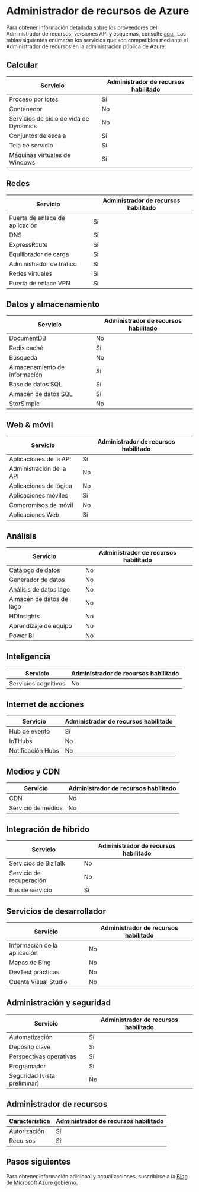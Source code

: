 <properties
    pageTitle="Documentación de gobierno Azure | Microsoft Azure"
    description="Esto proporciona una comparación de características e instrucciones sobre cómo desarrollar aplicaciones para la administración pública de Azure."
    services="Azure-Government"
    cloud="gov" 
    documentationCenter=""
    authors="brendalee"
    manager="zakramer"
    editor=""/>

<tags
    ms.service="multiple"
    ms.devlang="na"
    ms.topic="article"
    ms.tgt_pltfrm="na"
    ms.workload="azure-government"
    ms.date="10/10/2016"
    ms.author="brendalee"/>


# <a name="azure-resource-manager"></a>Administrador de recursos de Azure
Para obtener información detallada sobre los proveedores del Administrador de recursos, versiones API y esquemas, consulte [aquí](../resource-manager-supported-services.md). Las tablas siguientes enumeran los servicios que son compatibles mediante el Administrador de recursos en la administración pública de Azure.

## <a name="compute"></a>Calcular

| Servicio | Administrador de recursos habilitado |
| ------- | ------------------------ |
| Proceso por lotes   | Sí |
|Contenedor | No |
| Servicios de ciclo de vida de Dynamics | No  |
| Conjuntos de escala | Sí |
| Tela de servicio | Sí  |
| Máquinas virtuales de Windows | Sí |

## <a name="networking"></a>Redes

| Servicio | Administrador de recursos habilitado |
| ------- | -------  |
| Puerta de enlace de aplicación | Sí |
| DNS     | Sí |
| ExpressRoute | Sí  |
| Equilibrador de carga | Sí  |
| Administrador de tráfico | Sí |
| Redes virtuales | Sí|
| Puerta de enlace VPN | Sí |

## <a name="data--storage"></a>Datos y almacenamiento

| Servicio | Administrador de recursos habilitado |
| ------- | ------- |
| DocumentDB | No  |
| Redis caché | Sí |
| Búsqueda | No  |
| Almacenamiento de información | Sí  |
| Base de datos SQL | Sí |
| Almacén de datos SQL | Sí |
| StorSimple | No  |

## <a name="web--mobile"></a>Web & móvil

| Servicio | Administrador de recursos habilitado |
| ------- | ------- |
| Aplicaciones de la API | Sí |
| Administración de la API | No  |
| Aplicaciones de lógica | No   |
| Aplicaciones móviles | Sí |
| Compromisos de móvil | No  |
| Aplicaciones Web | Sí |

## <a name="analytics"></a>Análisis

| Servicio | Administrador de recursos habilitado |
| ------- | -------  |
| Catálogo de datos | No  |
| Generador de datos | No |
| Análisis de datos lago | No |
| Almacén de datos de lago | No |
| HDInsights | No |
| Aprendizaje de equipo | No |
| Power BI | No |

## <a name="intelligence"></a>Inteligencia

| Servicio | Administrador de recursos habilitado |
| ------- | ------- |
| Servicios cognitivos | No |

## <a name="internet-of-things"></a>Internet de acciones

| Servicio | Administrador de recursos habilitado |
| ------- | ------- |
| Hub de evento | Sí  |
| IoTHubs | No |
| Notificación Hubs | No |

## <a name="media--cdn"></a>Medios y CDN

| Servicio | Administrador de recursos habilitado |
| ------- | ------- |
| CDN | No |
| Servicio de medios | No |

## <a name="hybrid-integration"></a>Integración de híbrido

| Servicio | Administrador de recursos habilitado |
| ------- | ------- |
| Servicios de BizTalk | No |
| Servicio de recuperación | No |
| Bus de servicio | Sí |

## <a name="developer-services"></a>Servicios de desarrollador

| Servicio | Administrador de recursos habilitado |
| ------- | ------- |
| Información de la aplicación | No  |
| Mapas de Bing | No  |
| DevTest prácticas | No |
| Cuenta Visual Studio | No   |

## <a name="management-and-security"></a>Administración y seguridad

| Servicio | Administrador de recursos habilitado |
| ------- | ------- |
| Automatización | Sí |
| Depósito clave | Sí |
| Perspectivas operativas | Sí |
| Programador | Sí  |
| Seguridad (vista preliminar) | No |

## <a name="resource-manager"></a>Administrador de recursos

| Característica | Administrador de recursos habilitado |
| ------- | ------- |
| Autorización | Sí |
| Recursos | Sí |


## <a name="next-steps"></a>Pasos siguientes

Para obtener información adicional y actualizaciones, suscribirse a la <a href="https://blogs.msdn.microsoft.com/azuregov/">Blog de Microsoft Azure gobierno.</a>
